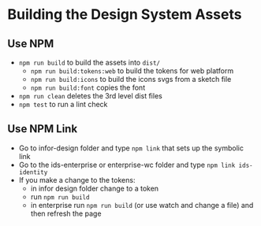 # Building the Design System Assets

## Use NPM

- `npm run build` to build the assets into `dist/`
    - `npm run build:tokens:web` to build the tokens for web platform
    - `npm run build:icons` to build the icons svgs from a sketch file
    - `npm run build:font` copies the font
- `npm run clean` deletes the 3rd level dist files
- `npm test` to run a lint check

## Use NPM Link

- Go to infor-design folder and type `npm link` that sets up the symbolic link
- Go to the ids-enterprise or enterprise-wc folder and type `npm link ids-identity`
- If you make a change to the tokens:
    - in infor design folder change to a token
    - run `npm run build`
    - in enterprise run `npm run build` (or use watch and change a file) and then refresh the page
